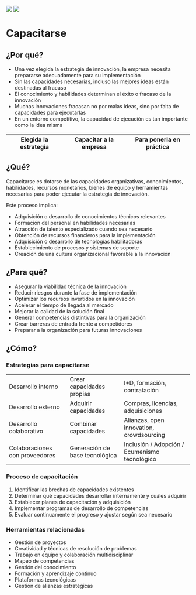 [![](https://img.shields.io/badge/-Tabla_de_contenidos-000?style=flat&logo=Emlakjet&logoColor=red)](../../README.md)
[![](https://img.shields.io/badge/-Inicio%20de%20cap%C3%ADtulo-000?style=flat&logo=Acclaim&logoColor=red)](../README.md)

# Capacitarse

## ¿Por qué?

- Una vez elegida la estrategia de innovación, la empresa necesita prepararse adecuadamente para su implementación
- Sin las capacidades necesarias, incluso las mejores ideas están destinadas al fracaso
- El conocimiento y habilidades determinan el éxito o fracaso de la innovación
- Muchas innovaciones fracasan no por malas ideas, sino por falta de capacidades para ejecutarlas
- En un entorno competitivo, la capacidad de ejecución es tan importante como la idea misma

Elegida la estrategia|Capacitar a la empresa|Para ponerla en práctica
-|-|-

## ¿Qué?

Capacitarse es dotarse de las capacidades organizativas, conocimientos, habilidades, recursos monetarios, bienes de equipo y herramientas necesarias para poder ejecutar la estrategia de innovación.

Este proceso implica:
- Adquisición o desarrollo de conocimientos técnicos relevantes
- Formación del personal en habilidades necesarias
- Atracción de talento especializado cuando sea necesario
- Obtención de recursos financieros para la implementación
- Adquisición o desarrollo de tecnologías habilitadoras
- Establecimiento de procesos y sistemas de soporte
- Creación de una cultura organizacional favorable a la innovación

## ¿Para qué?

- Asegurar la viabilidad técnica de la innovación
- Reducir riesgos durante la fase de implementación
- Optimizar los recursos invertidos en la innovación
- Acelerar el tiempo de llegada al mercado
- Mejorar la calidad de la solución final
- Generar competencias distintivas para la organización
- Crear barreras de entrada frente a competidores
- Preparar a la organización para futuras innovaciones

## ¿Cómo?

### Estrategias para capacitarse

||||
-|-|-
Desarrollo interno|Crear capacidades propias|I+D, formación, contratación
Desarrollo externo|Adquirir capacidades|Compras, licencias, adquisiciones
Desarrollo colaborativo|Combinar capacidades|Alianzas, open innovation, crowdsourcing
Colaboraciones con proveedores|Generación de base tecnológica|Inclusión / Adopción / Ecumenismo tecnológico

### Proceso de capacitación
1. Identificar las brechas de capacidades existentes
2. Determinar qué capacidades desarrollar internamente y cuáles adquirir
3. Establecer planes de capacitación y adquisición
4. Implementar programas de desarrollo de competencias
5. Evaluar continuamente el progreso y ajustar según sea necesario

### Herramientas relacionadas

- Gestión de proyectos
- Creatividad y técnicas de resolución de problemas
- Trabajo en equipo y colaboración multidisciplinar
- Mapeo de competencias
- Gestión del conocimiento
- Formación y aprendizaje continuo
- Plataformas tecnológicas
- Gestión de alianzas estratégicas
